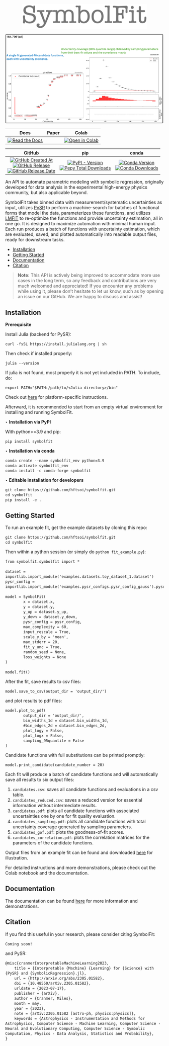 <p align="center">
  <img src="https://raw.githubusercontent.com/hftsoi/symbolfit/main/docs/logo.png" width="400"/>
</p>

<div align="center">
  
![Animation](docs/demo/animation.gif)

</div>

<div align="center">

Docs | Paper | Colab |
|:-:|:-:|:-:|
[![Read the Docs](https://img.shields.io/readthedocs/symbolfit?color=gold)](https://symbolfit.readthedocs.io) | | [![Open in Colab](https://colab.research.google.com/assets/colab-badge.svg)](https://colab.research.google.com/github/hftsoi/symbolfit/blob/main/colab_demo/symbolfit_colab.ipynb) |

</div>

<div align="center">

GitHub | pip | conda |
|:-:|:-:|:-:|
[![GitHub Created At](https://img.shields.io/github/created-at/hftsoi/symbolfit?color=black)](https://github.com/hftsoi/symbolfit) <br /> [![GitHub Release](https://img.shields.io/github/v/release/hftsoi/symbolfit?color=black)](https://github.com/hftsoi/symbolfit/releases) <br /> [![GitHub Release Date](https://img.shields.io/github/release-date/hftsoi/symbolfit?color=black)](https://github.com/hftsoi/symbolfit/releases) | [![PyPI - Version](https://img.shields.io/pypi/v/symbolfit?color=orange)](https://pypi.org/project/symbolfit) <br /> [![Pepy Total Downloads](https://img.shields.io/pepy/dt/symbolfit?color=orange)](https://www.pepy.tech/projects/symbolfit) | [![Conda Version](https://img.shields.io/conda/vn/conda-forge/symbolfit.svg?color=green)](https://anaconda.org/conda-forge/symbolfit) <br /> [![Conda Downloads](https://img.shields.io/conda/dn/conda-forge/symbolfit.svg?color=green)](https://anaconda.org/conda-forge/symbolfit) |

</div>

An API to automate parametric modeling with symbolic regression, originally developed for data analysis in the experimental high-energy physics community, but also applicable beyond.

SymbolFit takes binned data with measurement/systematic uncertainties as input, utilizes [PySR](https://github.com/MilesCranmer/PySR) to perform a machine-search for batches of functional forms that model the data, parameterizes these functions, and utilizes [LMFIT](https://github.com/lmfit/lmfit-py) to re-optimize the functions and provide uncertainty estimation, all in one go.
It is designed to maximize automation with minimal human input. Each run produces a batch of functions with uncertainty estimation, which are evaluated, saved, and plotted automatically into readable output files, ready for downstream tasks.

- [Installation](#installation)
- [Getting Started](#getting-started)
- [Documentation](#documentation)
- [Citation](#citation)

> **Note:** This API is actively being improved to accommodate more use cases in the long term, so any feedback and contributions are very much welcomed and appreciated! If you encounter any problems while using it, please don’t hesitate to let us know, such as by opening an issue on our GitHub. We are happy to discuss and assist!

## Installation
**Prerequisite**

Install Julia (backend for PySR):
```
curl -fsSL https://install.julialang.org | sh
```
Then check if installed properly:
```
julia --version
```
If julia is not found, most properly it is not yet included in PATH. To include, do:
```
export PATH="$PATH:/path/to/<Julia directory>/bin"
```
Check out [here](https://julialang.org/downloads/platform) for platform-specific instructions.

Afterward, it is recommended to start from an empty virtual environment for installing and running SymbolFit.

‣ **Installation via PyPI**

With python>=3.9 and pip:
```
pip install symbolfit
```

‣ **Installation via conda**

```
conda create --name symbolfit_env python=3.9
conda activate symbolfit_env
conda install -c conda-forge symbolfit
```

‣ **Editable installation for developers**

```
git clone https://github.com/hftsoi/symbolfit.git
cd symbolfit
pip install -e .
```

## Getting Started
To run an example fit, get the example datasets by cloning this repo:
```
git clone https://github.com/hftsoi/symbolfit.git
cd symbolfit
```
Then within a python session (or simply do ```python fit_example.py```):
```
from symbolfit.symbolfit import *

dataset = importlib.import_module('examples.datasets.toy_dataset_1.dataset')
pysr_config = importlib.import_module('examples.pysr_configs.pysr_config_gauss').pysr_config

model = SymbolFit(
    	x = dataset.x,
    	y = dataset.y,
    	y_up = dataset.y_up,
    	y_down = dataset.y_down,
    	pysr_config = pysr_config,
    	max_complexity = 60,
    	input_rescale = True,
    	scale_y_by = 'mean',
    	max_stderr = 20,
    	fit_y_unc = True,
    	random_seed = None,
    	loss_weights = None
)

model.fit()
```
After the fit, save results to csv files:
```
model.save_to_csv(output_dir = 'output_dir/')
```
and plot results to pdf files:
```
model.plot_to_pdf(
    	output_dir = 'output_dir/',
    	bin_widths_1d = dataset.bin_widths_1d,
    	#bin_edges_2d = dataset.bin_edges_2d,
    	plot_logy = False,
    	plot_logx = False,
        sampling_95quantile = False
)
```
Candidate functions with full substitutions can be printed promptly:
```
model.print_candidate(candidate_number = 20)
```

Each fit will produce a batch of candidate functions and will automatically save all results to six output files:
1) ```candidates.csv```: saves all candidate functions and evaluations in a csv table.
2) ```candidates_reduced.csv```: saves a reduced version for essential information without intermediate results.
3) ```candidates.pdf```: plots all candidate functions with associated uncertainties one by one for fit quality evaluation.
4) ```candidates_sampling.pdf```: plots all candidate functions with total uncertainty coverage generated by sampling parameters.
5) ```candidates_gof.pdf```: plots the goodness-of-fit scores.
6) ```candidates_correlation.pdf```: plots the correlation matrices for the parameters of the candidate functions.

Output files from an example fit can be found and downloaded [here](https://github.com/hftsoi/symbolfit/tree/main/docs/demo/output_dir/toy_dataset_1) for illustration.

For detailed instructions and more demonstrations, please check out the Colab notebook and the documentation.

## Documentation
The documentation can be found [here](https://symbolfit.readthedocs.io) for more information and demonstrations.

## Citation
If you find this useful in your research, please consider citing SymbolFit:
```
Coming soon!
```
and PySR:
```
@misc{cranmerInterpretableMachineLearning2023,
    title = {Interpretable {Machine} {Learning} for {Science} with {PySR} and {SymbolicRegression}.jl},
    url = {http://arxiv.org/abs/2305.01582},
    doi = {10.48550/arXiv.2305.01582},
    urldate = {2023-07-17},
    publisher = {arXiv},
    author = {Cranmer, Miles},
    month = may,
    year = {2023},
    note = {arXiv:2305.01582 [astro-ph, physics:physics]},
    keywords = {Astrophysics - Instrumentation and Methods for Astrophysics, Computer Science - Machine Learning, Computer Science - Neural and Evolutionary Computing, Computer Science - Symbolic Computation, Physics - Data Analysis, Statistics and Probability},
}
```

